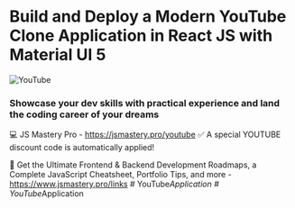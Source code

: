 # Build and Deploy a Modern YouTube Clone Application in React JS with Material UI 5

![YouTube](https://i.ibb.co/4R5RkmW/Thumbnail-5.png)

### Showcase your dev skills with practical experience and land the coding career of your dreams
💻 JS Mastery Pro - https://jsmastery.pro/youtube
✅ A special YOUTUBE discount code is automatically applied!

📙 Get the Ultimate Frontend & Backend Development Roadmaps, a Complete JavaScript Cheatsheet, Portfolio Tips, and more - https://www.jsmastery.pro/links
#   Y o u T u b e _ A p p l i c a t i o n  
 #   Y o u T u b e _ A p p l i c a t i o n  
 